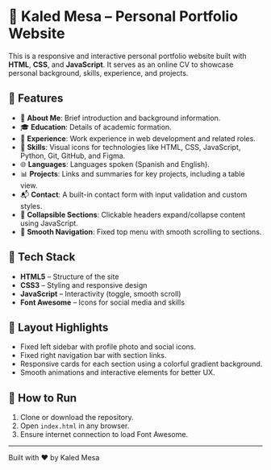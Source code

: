 # 💼 Kaled Mesa – Personal Portfolio Website

This is a responsive and interactive personal portfolio website built with **HTML**, **CSS**, and **JavaScript**. It serves as an online CV to showcase personal background, skills, experience, and projects.

## 🚀 Features

- 📄 **About Me**: Brief introduction and background information.
- 🎓 **Education**: Details of academic formation.
- 💼 **Experience**: Work experience in web development and related roles.
- 🧰 **Skills**: Visual icons for technologies like HTML, CSS, JavaScript, Python, Git, GitHub, and Figma.
- 🌐 **Languages**: Languages spoken (Spanish and English).
- 📊 **Projects**: Links and summaries for key projects, including a table view.
- 📬 **Contact**: A built-in contact form with input validation and custom styles.
- 🔽 **Collapsible Sections**: Clickable headers expand/collapse content using JavaScript.
- 🧭 **Smooth Navigation**: Fixed top menu with smooth scrolling to sections.

## 🎨 Tech Stack

- **HTML5** – Structure of the site
- **CSS3** – Styling and responsive design
- **JavaScript** – Interactivity (toggle, smooth scroll)
- **Font Awesome** – Icons for social media and skills

## 📸 Layout Highlights

- Fixed left sidebar with profile photo and social icons.
- Fixed right navigation bar with section links.
- Responsive cards for each section using a colorful gradient background.
- Smooth animations and interactive elements for better UX.

## 🧪 How to Run

1. Clone or download the repository.
2. Open `index.html` in any browser.
3. Ensure internet connection to load Font Awesome.

---

Built with ❤️ by Kaled Mesa